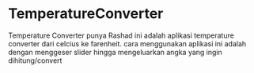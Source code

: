 # TemperatureConverter
Temperature Converter punya Rashad
ini adalah aplikasi temperature converter dari celcius ke farenheit. cara menggunakan aplikasi ini adalah dengan menggeser
slider hingga mengeluarkan angka yang ingin dihitung/convert
